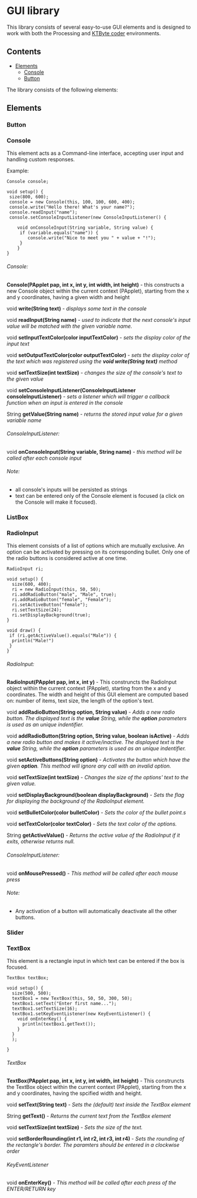 # GUI library

This library consists of several easy-to-use GUI elements and is designed to work with both the Processing and [KTByte coder](https://www.ktbyte.com/coder) environments.

## Contents
  * [Elements](#elements)
     * [Console](#console)
     * [Button](#button)

The library consists of the following elements:

## <a name="#elements"></a> Elements

### <a name="#button"></a> Button

### <a name="#console"></a> Console

This element acts as a Command-line interface, accepting user input and handling custom responses. 

Example:
```
Console console;

void setup() {
 size(800, 600);
 console = new Console(this, 100, 100, 600, 400);
 console.write("Hello there! What's your name?");
 console.readInput("name");
 console.setConsoleInputListener(new ConsoleInputListener() {

    void onConsoleInput(String variable, String value) {
     if (variable.equals("name")) {
        console.write("Nice to meet you " + value + "!");
     }
    }
}
```

###### Console:

**Console(PApplet pap, int x, int y, int width, int height)** - this constructs a new Console object within the current context (PApplet), starting from the x and y coordinates, having a given width and height

void **write(String text)** - *displays some text in the console*

void **readInput(String name)** - *used to indicate that the next console's input value will be matched with the given variable name.*

void **setInputTextColor(color inputTextColor)** - *sets the display color of the input text*

void **setOutputTextColor(color outputTextColor)** - *sets the display color of the text which was registered using the **void write(String text)** method*

void **setTextSize(int textSize)** - *changes the size of the console's text to the given value*

void **setConsoleInputListener(ConsoleInputListener consoleInputListener)** - *sets a listener which will trigger a callback function when an input is entered in the console*

String **getValue(String name)** - *returns the stored input value for a given variable name*



###### ConsoleInputListener:

void **onConsoleInput(String variable, String name)** - *this method will be called after each console input*



###### Note:
- all console's inputs will be persisted as strings
- text can be entered only of the Console element is focused (a click on the Console will make it focused). 

### <a name="#list-box"></a> ListBox

### <a name="#radio-input"></a> RadioInput

This element consists of a list of options which are mutually exclusive. An option can be activated by pressing on its corresponding bullet. Only one of the radio buttons is considered active at one time.

```
RadioInput ri;

void setup() {
  size(600, 400);
  ri = new RadioInput(this, 50, 50);
  ri.addRadioButton("male", "Male", true);
  ri.addRadioButton("female", "Female");
  ri.setActiveButton("female");
  ri.setTextSize(24);
  ri.setDisplayBackground(true);
}

void draw() {
 if (ri.getActiveValue().equals("Male")) {
  println("Male!")
 }
}

```
###### RadioInput:

**RadioInput(PApplet pap, int x, int y)** - This construncts the RadioInput object within the current context (PApplet), starting from the x and y coordinates. The width and height of this GUI element are computed based on: number of items, text size, the length of the option's text.

void **addRadioButton(String option, String value)** - *Adds a new radio button. The displayed text is the **value** String, while the **option** parameters is used as an unique indentifier.*

void **addRadioButton(String option, String value, boolean isActive)** - *Adds a new radio button and makes it active/inactive. The displayed text is the **value** String, while the **option** parameters is used as an unique indentifier.*

void **setActiveButtons(String option)** - *Activates the button which have the given **option**. This method will ignore any call with an invalid option.*

void **setTextSize(int textSize)** - *Changes the size of the options' text to the given value.*

void **setDisplayBackground(boolean displayBackground)** - *Sets the flag for displaying the background of the RadioInput element.*

void **setBulletColor(color bulletColor)** - *Sets the color of the bullet point.s*

void **setTextColor(color textColor)** - *Sets the text color of the options.*

String **getActiveValue()** - *Returns the active value of the RadioInput if it exits, otherwise returns null.*

###### ConsoleInputListener:

void **onMousePressed()** - *This method will be called after each mouse press*


###### Note:

- Any activation of a button will automatically deactivate all the other buttons.

### <a name="#slider"></a> Slider

### <a name="#text-box"></a> TextBox

This element is a rectangle input in which text can be entered if the box is focused.

```
TextBox textBox;

void setup() {
  size(500, 500);
  textBox1 = new TextBox(this, 50, 50, 300, 50);
  textBox1.setText("Enter first name...");
  textBox1.setTextSize(16);
  textBox1.setKeyEventListener(new KeyEventListener() {
    void onEnterKey() {
      println(textBox1.getText());
    }
  }  
  );

}
```

###### TextBox

**TextBox(PApplet pap, int x, int y, int width, int height)** - This construncts the TextBox object within the current context (PApplet), starting from the x and y coordinates, having the spcified width and height.

void **setText(String text)**  - *Sets the (default) text inside the TextBox element*

String **getText()** - *Returns the current text from the TextBox element*

void **setTextSize(int textSize)** - *Sets the size of the text.*

void **setBorderRounding(int r1, int r2, int r3, int r4)** - *Sets the rounding of the rectangle's border. The paramters should be entered in a clockwise order*

###### KeyEventListener

void **onEnterKey()** - *This method will be called after each press of the ENTER/RETURN key*

